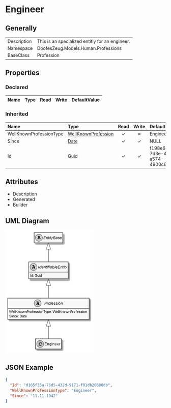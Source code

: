 ﻿# Engineer

## Generally

|||
|:-|:-|
|Description|This is an specialized entitiy for an engineer.|
|Namespace|DoofesZeug.Models.Human.Professions|
|BaseClass|Profession|

## Properties

### Declared

|Name|Type|Read|Write|DefaultValue|
|:---|:---|:--:|:---:|:-----------|

### Inherited

|Name|Type|Read|Write|DefaultValue|
|:---|:---|:--:|:---:|:-----------|
|WellKnownProfessionType|[WellKnownProfession](../../Enumerations/DoofesZeug.Models.Human.Professions/WellKnownProfession.md)|&#x2713;|&#x2717;|Engineer|
|Since|[Date](../../Models/DoofesZeug.Models.DateAndTime/Date.md)|&#x2713;|&#x2713;|NULL|
|Id|Guid|&#x2713;|&#x2713;|f198e67b-7d3e-4be6-a574-4900c6733036|

## Attributes

- Description
- Generated
- Builder

## UML Diagram

![Engineer.png](./Engineer.png "Engineer")

## JSON Example

```json
{
  "Id": "d165f35a-76d5-432d-9171-f01db20688db",
  "WellKnownProfessionType": "Engineer",
  "Since": "11.11.1942"
}
```

